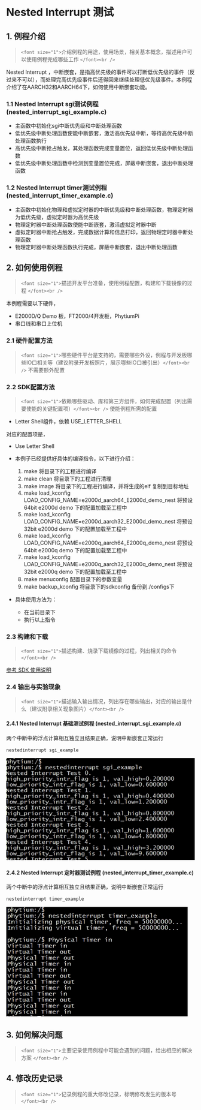 # Nested Interrupt 测试

## 1. 例程介绍

> `<font size="1">`介绍例程的用途，使用场景，相关基本概念，描述用户可以使用例程完成哪些工作 `</font><br />`

Nested Interrupt ，中断嵌套，是指高优先级的事件可以打断低优先级的事件（反过来不可以），而处理完高优先级事件后还得回来继续处理低优先级事件。本例程介绍了在AARCH32和AARCH64下，如何使用中断嵌套功能。

### 1.1 Nested Interrupt sgi测试例程 (nested_interrupt_sgi_example.c)

- 主函数中初始化sgi中断优先级和中断处理函数
- 低优先级中断处理函数使能中断嵌套，激活高优先级中断，等待高优先级中断处理函数执行
- 高优先级中断抢占触发，其处理函数完成变量置位，返回低优先级中断处理函数
- 低优先级中断处理函数中检测到变量置位完成，屏蔽中断嵌套，退出中断处理函数

### 1.2 Nested Interrupt timer测试例程 (nested_interrupt_timer_example.c)

- 主函数中初始化物理和虚拟定时器的中断优先级和中断处理函数，物理定时器为低优先级，虚拟定时器为高优先级
- 物理定时器中断处理函数使能中断嵌套，激活虚拟定时器中断
- 虚拟定时器中断抢占触发，完成数据计算和信息打印，返回物理定时器中断处理函数
- 物理定时器中断处理函数执行完成，屏蔽中断嵌套，退出中断处理函数

## 2. 如何使用例程

> `<font size="1">`描述开发平台准备，使用例程配置，构建和下载镜像的过程 `</font><br />`

本例程需要以下硬件，

- E2000D/Q Demo 板，FT2000/4开发板，PhytiumPi
- 串口线和串口上位机

### 2.1 硬件配置方法

> `<font size="1">`哪些硬件平台是支持的，需要哪些外设，例程与开发板哪些IO口相关等（建议附录开发板照片，展示哪些IO口被引出）`</font><br />`
> 不需要额外配置

### 2.2 SDK配置方法

> `<font size="1">`依赖哪些驱动、库和第三方组件，如何完成配置（列出需要使能的关键配置项）`</font><br />`
> 使能例程所需的配置

- Letter Shell组件，依赖 USE_LETTER_SHELL

对应的配置项是，

- Use Letter Shell
- 本例子已经提供好具体的编译指令，以下进行介绍：

  1. make 将目录下的工程进行编译
  2. make clean 将目录下的工程进行清理
  3. make image 将目录下的工程进行编译，并将生成的elf 复制到目标地址
  4. make load_kconfig LOAD_CONFIG_NAME=e2000d_aarch64_E2000d_demo_nest 将预设64bit e2000d demo 下的配置加载至工程中
  5. make load_kconfig LOAD_CONFIG_NAME=e2000d_aarch32_E2000d_demo_nest 将预设32bit e2000d demo 下的配置加载至工程中
  6. make load_kconfig LOAD_CONFIG_NAME=e2000q_aarch64_E2000q_demo_nest 将预设64bit e2000q demo 下的配置加载至工程中
  7. make load_kconfig LOAD_CONFIG_NAME=e2000q_aarch32_E2000q_demo_nest 将预设32bit e2000q demo 下的配置加载至工程中
  8. make menuconfig 配置目录下的参数变量
  9. make backup_kconfig 将目录下的sdkconfig 备份到./configs下
- 具体使用方法为：

  - 在当前目录下
  - 执行以上指令

### 2.3 构建和下载

> `<font size="1">`描述构建、烧录下载镜像的过程，列出相关的命令 `</font><br />`

[参考 SDK 使用说明](https://gitee.com/phytium_embedded/phytium-standalone-sdk/blob/release/doc/reference/usr/usage.md)

### 2.4 输出与实验现象

> `<font size="1">`描述输入输出情况，列出存在哪些输出，对应的输出是什么（建议附录相关现象图片）`</font><br />`

#### 2.4.1 Nested Interrupt 基础测试例程 (nested_interrupt_sgi_example.c)

两个中断中的浮点计算相互独立且结果正确，说明中断嵌套正常运行

```
nestedinterrupt sgi_example
```

![sgi_example_result](./fig/sgi_example_result.png)

#### 2.4.2 Nested Interrupt 定时器测试例程 (nested_interrupt_timer_example.c)

两个中断中的浮点计算相互独立且结果正确，说明中断嵌套正常运行

```
nestedinterrupt timer_example
```

![timer_example_result](./fig/timer_example_result.png)

## 3. 如何解决问题

> `<font size="1">`主要记录使用例程中可能会遇到的问题，给出相应的解决方案 `</font><br />`

## 4. 修改历史记录

> `<font size="1">`记录例程的重大修改记录，标明修改发生的版本号 `</font><br />`
